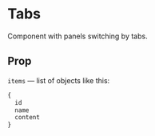 # Tabs

Component with panels switching by tabs.

## Prop

`items` — list of objects like this:

```js static
{
  id
  name
  content
}
```
